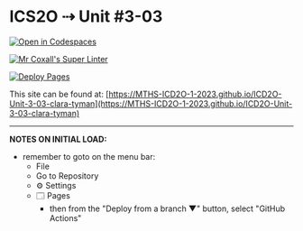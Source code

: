 # ICS2O ⇢ Unit #3-03

[![Open in Codespaces](https://classroom.github.com/assets/launch-codespace-7f7980b617ed060a017424585567c406b6ee15c891e84e1186181d67ecf80aa0.svg)](https://classroom.github.com/open-in-codespaces?assignment_repo_id=14603663)

[![Mr Coxall's Super Linter](https://github.com/MTHS-ICD2O-1-2023/ICD2O-Unit-3-03-clara-tyman/workflows/Mr%20Coxall's%20Super%20Linter/badge.svg)](https://github.com/MTHS-ICD2O-1-2023/ICD2O-Unit-3-03-clara-tyman/actions)

[![Deploy Pages](https://github.com/MTHS-ICD2O-1-2023/ICD2O-Unit-3-03-clara-tyman/workflows/Deploy%20Pages/badge.svg)](https://github.com/MTHS-ICD2O-1-2023/ICD2O-Unit-3-03-clara-tyman/actions)

This site can be found at: [https://MTHS-ICD2O-1-2023.github.io/ICD2O-Unit-3-03-clara-tyman](https://MTHS-ICD2O-1-2023.github.io/ICD2O-Unit-3-03-clara-tyman)

---

**NOTES ON INITIAL LOAD:**
- remember to goto on the menu bar:
  - File
  - Go to Repository
  - ⚙ Settings
  - 🗔 Pages
    - then from the "Deploy from a branch ▼" button, select "GitHub Actions"
